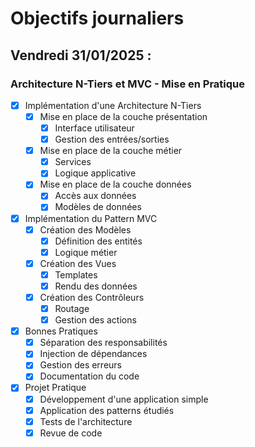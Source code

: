 # Objectifs journaliers

## Vendredi 31/01/2025 :

### Architecture N-Tiers et MVC - Mise en Pratique

- [x] Implémentation d'une Architecture N-Tiers
  - [x] Mise en place de la couche présentation
    - [x] Interface utilisateur
    - [x] Gestion des entrées/sorties
  - [x] Mise en place de la couche métier
    - [x] Services
    - [x] Logique applicative
  - [x] Mise en place de la couche données
    - [x] Accès aux données
    - [x] Modèles de données

- [x] Implémentation du Pattern MVC
  - [x] Création des Modèles
    - [x] Définition des entités
    - [x] Logique métier
  - [x] Création des Vues
    - [x] Templates
    - [x] Rendu des données
  - [x] Création des Contrôleurs
    - [x] Routage
    - [x] Gestion des actions

- [x] Bonnes Pratiques
  - [x] Séparation des responsabilités
  - [x] Injection de dépendances
  - [x] Gestion des erreurs
  - [x] Documentation du code

- [x] Projet Pratique
  - [x] Développement d'une application simple
  - [x] Application des patterns étudiés
  - [x] Tests de l'architecture
  - [x] Revue de code 